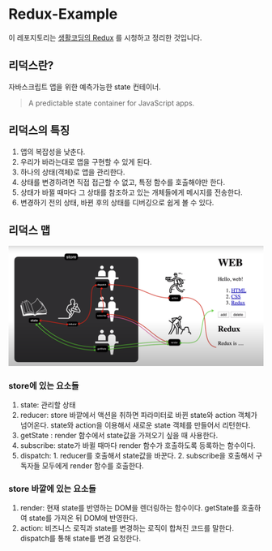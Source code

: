 # Redux-Example

이 레포지토리는 [생활코딩의 Redux](https://www.youtube.com/playlist?list=PLuHgQVnccGMB-iGMgONoRPArZfjRuRNVc) 를 시청하고 정리한 것입니다.

## 리덕스란?
자바스크립트 앱을 위한 예측가능한 state 컨테이너.
> A predictable state container for JavaScript apps.

## 리덕스의 특징
1. 앱의 복잡성을 낮춘다.
2. 우리가 바라는대로 앱을 구현할 수 있게 된다.
3. 하나의 상태(객체)로 앱을 관리한다.
4. 상태를 변경하려면 직접 접근할 수 없고, 특정 함수를 호출해야만 한다.
5. 상태가 바뀔 때마다 그 상태를 참조하고 있는 개체들에게 메시지를 전송한다.
6. 변경하기 전의 상태, 바뀐 후의 상태를 디버깅으로 쉽게 볼 수 있다.

## 리덕스 맵
<img src="./redux_map.png" alt="redux map" title="리덕스 맵"></img>

### store에 있는 요소들
1. state: 관리할 상태
2. reducer: store 바깥에서 액션을 취하면 파라미터로 바뀐 state와 action 객체가 넘어온다. state와 action을 이용해서 새로운 state 객체를 만들어서 리턴한다.
3. getState : render 함수에서 state값을 가져오기 싶을 때 사용한다.
4. subscribe: state가 바뀔 때마다 render 함수가 호출하도록 등록하는 함수이다.
5. dispatch: 1. reducer를 호출해서 state값을 바꾼다. 2. subscribe을 호출해서 구독자들 모두에게 render 함수를 호출한다.
### store 바깥에 있는 요소들
1. render: 현재 state를 반영하는 DOM을 렌더링하는 함수이다. getState를 호출하여 state를 가져온 뒤 DOM에 반영한다.
2. action: 비즈니스 로직과 state를 변경하는 로직이 합쳐진 코드를 말한다. dispatch를 통해 state를 변경 요청한다.
